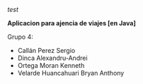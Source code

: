 *test*

**Aplicacion para ajencia de viajes [en Java]**

Grupo 4:
- Callán Perez Sergio
- Dinca Alexandru-Andrei
- Ortega Moran Kenneth 
- Velarde Huancahuari Bryan Anthony
